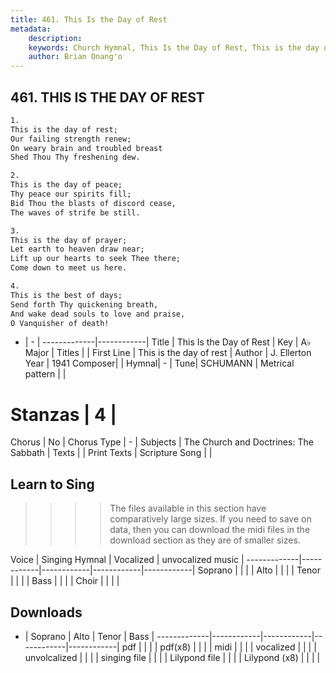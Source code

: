 ```yaml
---
title: 461. This Is the Day of Rest
metadata:
    description: 
    keywords: Church Hymnal, This Is the Day of Rest, This is the day of rest, 
    author: Brian Onang'o
---
```



## 461. THIS IS THE DAY OF REST

```txt
1.
This is the day of rest; 
Our failing strength renew; 
On weary brain and troubled breast 
Shed Thou Thy freshening dew. 

2.
This is the day of peace; 
Thy peace our spirits fill; 
Bid Thou the blasts of discord cease, 
The waves of strife be still. 

3.
This is the day of prayer; 
Let earth to heaven draw near; 
Lift up our hearts to seek Thee there; 
Come down to meet us here. 

4.
This is the best of days; 
Send forth Thy quickening breath, 
And wake dead souls to love and praise, 
O Vanquisher of death!
```

- |   -  |
-------------|------------|
Title | This Is the Day of Rest |
Key | A♭ Major |
Titles |  |
First Line | This is the day of rest |
Author | J. Ellerton
Year | 1941
Composer|  |
Hymnal|  - |
Tune| SCHUMANN |
Metrical pattern | |
# Stanzas | 4 |
Chorus | No |
Chorus Type | - |
Subjects | The Church and Doctrines: The Sabbath |
Texts |  |
Print Texts | 
Scripture Song |  |
  
## Learn to Sing

>>>> The files available in this section have comparatively large sizes. If you need to save on data, then you can download the midi files in the download section as they are of smaller sizes.

Voice |  Singing Hymnal | Vocalized | unvocalized music |
-------------|------------|------------|------------|------------|
Soprano | | | |
Alto | | | |
Tenor | | | |
Bass | | | |
Choir | | | |

## Downloads

- |  Soprano | Alto | Tenor | Bass |
-------------|------------|------------|------------|------------|
pdf | | | |
pdf(x8) | | | |
midi | | | |
vocalized | | | |
unvolcalized | | | |
singing file | | | |
Lilypond file | | | |
Lilypond (x8) | | | |
  